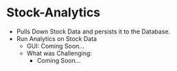 # Stock-Analytics
* Pulls Down Stock Data and persists it to the Database.
* Run Analytics on Stock Data
  * GUI: Coming Soon...
  * What was Challenging:
    * Coming Soon...
